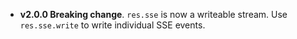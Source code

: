 - **v2.0.0 Breaking change**. `res.sse` is now a writeable stream. Use `res.sse.write` to write individual SSE events.
